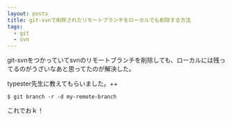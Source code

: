 ```yaml
---
layout: posts
title: git-svnで削除されたリモートブランチをローカルでも削除する方法
tags: 
  - git
  - svn
---
```


git-svnをつかっていてsvnのリモートブランチを削除しても、ローカルには残ってるのがうざいなあと思ってたのが解決した。

typester先生に教えてもらいました。++

    $ git branch -r -d my-remote-branch

これでおｋ！
